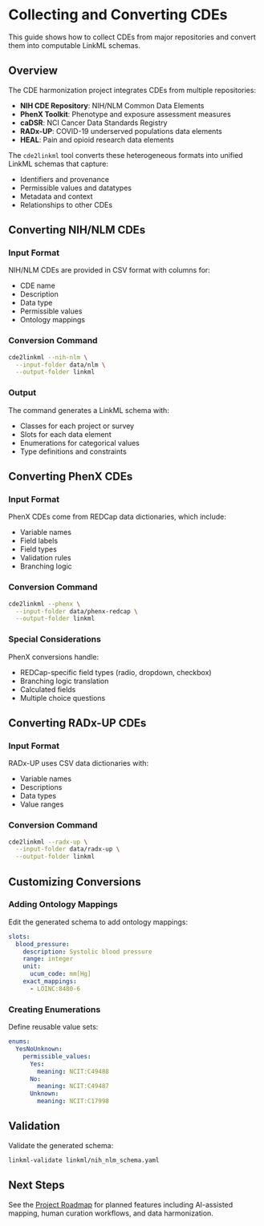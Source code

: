 # Collecting and Converting CDEs

This guide shows how to collect CDEs from major repositories and convert them into computable LinkML schemas.

## Overview

The CDE harmonization project integrates CDEs from multiple repositories:

- **NIH CDE Repository**: NIH/NLM Common Data Elements
- **PhenX Toolkit**: Phenotype and exposure assessment measures
- **caDSR**: NCI Cancer Data Standards Registry
- **RADx-UP**: COVID-19 underserved populations data elements
- **HEAL**: Pain and opioid research data elements

The `cde2linkml` tool converts these heterogeneous formats into unified LinkML schemas that capture:
- Identifiers and provenance
- Permissible values and datatypes
- Metadata and context
- Relationships to other CDEs

## Converting NIH/NLM CDEs

### Input Format

NIH/NLM CDEs are provided in CSV format with columns for:
- CDE name
- Description
- Data type
- Permissible values
- Ontology mappings

### Conversion Command

```bash
cde2linkml --nih-nlm \
  --input-folder data/nlm \
  --output-folder linkml
```

### Output

The command generates a LinkML schema with:
- Classes for each project or survey
- Slots for each data element
- Enumerations for categorical values
- Type definitions and constraints

## Converting PhenX CDEs

### Input Format

PhenX CDEs come from REDCap data dictionaries, which include:
- Variable names
- Field labels
- Field types
- Validation rules
- Branching logic

### Conversion Command

```bash
cde2linkml --phenx \
  --input-folder data/phenx-redcap \
  --output-folder linkml
```

### Special Considerations

PhenX conversions handle:
- REDCap-specific field types (radio, dropdown, checkbox)
- Branching logic translation
- Calculated fields
- Multiple choice questions

## Converting RADx-UP CDEs

### Input Format

RADx-UP uses CSV data dictionaries with:
- Variable names
- Descriptions
- Data types
- Value ranges

### Conversion Command

```bash
cde2linkml --radx-up \
  --input-folder data/radx-up \
  --output-folder linkml
```

## Customizing Conversions

### Adding Ontology Mappings

Edit the generated schema to add ontology mappings:

```yaml
slots:
  blood_pressure:
    description: Systolic blood pressure
    range: integer
    unit:
      ucum_code: mm[Hg]
    exact_mappings:
      - LOINC:8480-6
```

### Creating Enumerations

Define reusable value sets:

```yaml
enums:
  YesNoUnknown:
    permissible_values:
      Yes:
        meaning: NCIT:C49488
      No:
        meaning: NCIT:C49487
      Unknown:
        meaning: NCIT:C17998
```

## Validation

Validate the generated schema:

```bash
linkml-validate linkml/nih_nlm_schema.yaml
```

## Next Steps

See the [Project Roadmap](../roadmap.md) for planned features including AI-assisted mapping, human curation workflows, and data harmonization.
